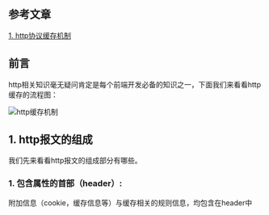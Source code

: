 ## 参考文章
[1. http协议缓存机制](https://juejin.cn/post/6844903491396190215)

## 前言
http相关知识毫无疑问肯定是每个前端开发必备的知识之一，下面我们来看看http缓存的流程图：

![http缓存机制](https://user-images.githubusercontent.com/82437559/119597219-2cc9a280-be13-11eb-909e-a584d44f789c.png)

## 1. http报文的组成

我们先来看看http报文的组成部分有哪些。

### 1. 包含属性的首部（header）:

附加信息（cookie，缓存信息等）与缓存相关的规则信息，均包含在header中

